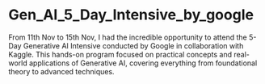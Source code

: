 # Gen_AI_5_Day_Intensive_by_google
From 11th Nov to 15th Nov, I had the incredible opportunity to attend the 5-Day Generative AI Intensive conducted by Google in collaboration with Kaggle. This hands-on program focused on practical concepts and real-world applications of Generative AI, covering everything from foundational theory to advanced techniques.
